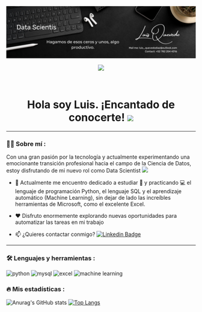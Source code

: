 <div id="header" align="center">
  <img src="https://github.com/Luis-Menelick-Quevedo-Diaz/Luis-Quevedo/blob/f49346b6f20810eab476977dceaded985a0ab9d9/Blue%20Modern%20Technology%20LinkedIn%20Banner%20(1).png" width="800"/>
</div>

<div id="badges" align="center">
  
[![](https://img.shields.io/badge/LinkedIn-0077B5?style=for-the-badge&logo=linkedin&logoColor=white)](https://www.linkedin.com/in/luis-menelick-quevedo-diaz/)
  
 
 <div id="badges" align="center">
  <img src="https://visitor-badge-reloaded.herokuapp.com/badge?page_id=noelianav91.noelianav91&color=00cf00" alt=""/>
   
   <h1>
  Hola soy Luis. ¡Encantado de conocerte! 
  <img src="https://media.giphy.com/media/hvRJCLFzcasrR4ia7z/giphy.gif" width="30px"/>
</h1>

---
 <div id="header" align="left">

### :woman_technologist: Sobre mí :


Con una gran pasión por la tecnología y actualmente experimentando una emocionante transición profesional hacia el campo de la Ciencia de Datos, estoy disfrutando de mi nuevo rol como Data Scientist <img src="https://media.giphy.com/media/WUlplcMpOCEmTGBtBW/giphy.gif" width="30"> 
     

* 🌱 Actualmente me encuentro dedicado a estudiar :blue_book: y practicando :computer: el lenguaje de programación Python, el lenguaje SQL y el aprendizaje automático (Machine Learning), sin dejar de lado las increíbles herramientas de Microsoft, como el excelente Excel. 

* ❤️ Disfruto enormemente explorando nuevas oportunidades para automatizar las tareas en mi trabajo 

* 📫 ¿Quieres contactar conmigo? [![Linkedin Badge](https://img.shields.io/badge/-Luis-blue?style=flat&logo=Linkedin&logoColor=white)](https://www.linkedin.com/in/luis-menelick-quevedo-diaz/)
   


---
   
 ### :hammer_and_wrench: Lenguajes y herramientas :
<div id="header" align="left">
    <img src="https://img.shields.io/badge/Python-3776AB?style=for-the-badge&logo=python&logoColor=white" alt="python"/>
  </a>
    <img src="https://img.shields.io/badge/MySQL-6DB33F?style=for-the-badge&logo=mysql&logoColor=white" alt="mysql"/>
  </a>
 <img src="https://img.shields.io/badge/Microsoft_Excel-217346?style=for-the-badge&logo=microsoft-excel&logoColor=white" alt="excel"/>
  </a>
 <img src="https://img.shields.io/badge/Machine_Learning-FF6F00?style=for-the-badge&logo=python&logoColor=white" alt="machine learning"/>
  </a>
  
</div>
  
 ### :fire: Mis estadísticas :
 ![Anurag's GitHub stats](https://github-readme-stats.vercel.app/api?username=Luis-Menelick-Quevedo-Diaz&show_icons=true&theme=radical)
[![Top Langs](https://github-readme-stats.vercel.app/api/top-langs/?username=Luis-Menelick-Quevedo-Diaz&layout=compact&theme=vision-friendly-dark)](https://github.com/anuraghazra/github-readme-stats)
